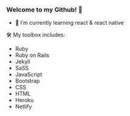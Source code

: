 ### Welcome to my Github! 👋

<!--
**susanjsp/susanjsp** is a ✨ _special_ ✨ repository because its `README.md` (this file) appears on your GitHub profile.
-->

- 🔭 I’m currently learning react & react native

🛠 My toolbox includes:
  - Ruby
  - Ruby on Rails
  - Jekyll
  - SaSS
  - JavaScript
  - Bootstrap
  - CSS
  - HTML
  - Heroku
  - Netlify
